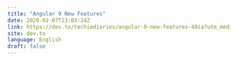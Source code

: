 ```yaml
---
title: "Angular 9 New Features"
date: 2020-02-07T23:03:24Z
link: https://dev.to/techiediaries/angular-9-new-features-49ia?utm_medium=RSS&utm_source=news.12bit.vn
site: dev.to
language: English
draft: false
---
```

